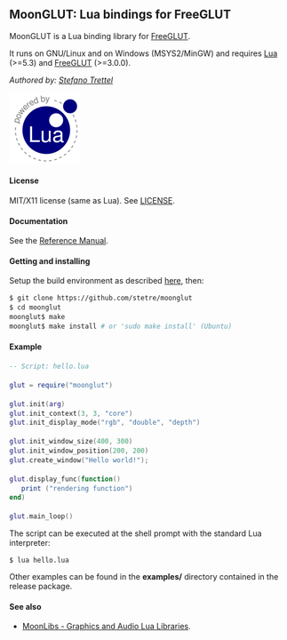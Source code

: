 ## MoonGLUT: Lua bindings for FreeGLUT

MoonGLUT is a Lua binding library for [FreeGLUT](http://freeglut.sourceforge.net/).

It runs on GNU/Linux and on Windows (MSYS2/MinGW) and requires 
[Lua](http://www.lua.org/) (>=5.3)
and [FreeGLUT](http://freeglut.sourceforge.net/index.php#download) (>=3.0.0).

_Authored by:_ _[Stefano Trettel](https://www.linkedin.com/in/stetre)_

[![Lua logo](./doc/powered-by-lua.gif)](http://www.lua.org/)

#### License

MIT/X11 license (same as Lua). See [LICENSE](./LICENSE).

#### Documentation

See the [Reference Manual](https://stetre.github.io/moonglut/doc/index.html).

#### Getting and installing

Setup the build environment as described [here](https://github.com/stetre/moonlibs), then:

```sh
$ git clone https://github.com/stetre/moonglut
$ cd moonglut
moonglut$ make
moonglut$ make install # or 'sudo make install' (Ubuntu)
```


#### Example

```lua
-- Script: hello.lua

glut = require("moonglut")

glut.init(arg)
glut.init_context(3, 3, "core")
glut.init_display_mode("rgb", "double", "depth")

glut.init_window_size(400, 300)
glut.init_window_position(200, 200)
glut.create_window("Hello world!");

glut.display_func(function() 
   print ("rendering function")
end)

glut.main_loop()
```

The script can be executed at the shell prompt with the standard Lua interpreter:

```shell
$ lua hello.lua
```

Other examples can be found in the **examples/** directory contained in the release package.

#### See also

* [MoonLibs - Graphics and Audio Lua Libraries](https://github.com/stetre/moonlibs).


